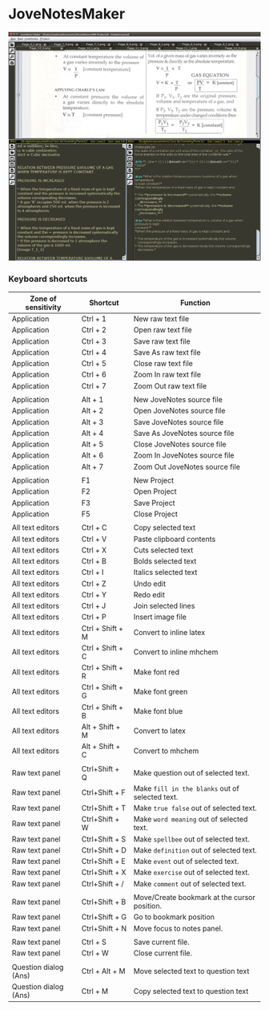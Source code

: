 # JoveNotesMaker

![Screenshot](/docs/app.png?raw=true)

### Keyboard shortcuts

Zone of sensitivity   | Shortcut         | Function
----------------------|------------------|----------------------
Application           | Ctrl + 1         | New raw text file
Application           | Ctrl + 2         | Open raw text file
Application           | Ctrl + 3         | Save raw text file
Application           | Ctrl + 4         | Save As raw text file
Application           | Ctrl + 5         | Close raw text file
Application           | Ctrl + 6         | Zoom In raw text file
Application           | Ctrl + 7         | Zoom Out raw text file
                      |                  |
Application           | Alt  + 1         | New JoveNotes source file
Application           | Alt  + 2         | Open JoveNotes source file
Application           | Alt  + 3         | Save JoveNotes source file
Application           | Alt  + 4         | Save As JoveNotes source file
Application           | Alt  + 5         | Close JoveNotes source file
Application           | Alt  + 6         | Zoom In JoveNotes source file
Application           | Alt  + 7         | Zoom Out JoveNotes source file
                      |                  |
Application           | F1               | New Project
Application           | F2               | Open Project
Application           | F3               | Save Project
Application           | F5               | Close Project
                      |                  |
All text editors      | Ctrl + C         | Copy selected text
All text editors      | Ctrl + V         | Paste clipboard contents
All text editors      | Ctrl + X         | Cuts selected text
All text editors      | Ctrl + B         | Bolds selected text
All text editors      | Ctrl + I         | Italics selected text
All text editors      | Ctrl + Z         | Undo edit
All text editors      | Ctrl + Y         | Redo edit
All text editors      | Ctrl + J         | Join selected lines
All text editors      | Ctrl + P         | Insert image file
All text editors      | Ctrl + Shift + M | Convert to inline latex                       
All text editors      | Ctrl + Shift + C | Convert to inline mhchem 
All text editors      | Ctrl + Shift + R | Make font red 
All text editors      | Ctrl + Shift + G | Make font green 
All text editors      | Ctrl + Shift + B | Make font blue
All text editors      | Alt  + Shift + M | Convert to latex                       
All text editors      | Alt  + Shift + C | Convert to mhchem
                      |                  |
Raw text panel        | Ctrl+Shift + Q   | Make question out of selected text.
Raw text panel        | Ctrl+Shift + F   | Make `fill in the blanks` out of selected text.
Raw text panel        | Ctrl+Shift + T   | Make `true false` out of selected text.
Raw text panel        | Ctrl+Shift + W   | Make `word meaning` out of selected text.
Raw text panel        | Ctrl+Shift + S   | Make `spellbee` out of selected text.
Raw text panel        | Ctrl+Shift + D   | Make `definition` out of selected text.
Raw text panel        | Ctrl+Shift + E   | Make `event` out of selected text.
Raw text panel        | Ctrl+Shift + X   | Make `exercise` out of selected text.
Raw text panel        | Ctrl+Shift + /   | Make `comment` out of selected text.
                      |                  |
Raw text panel        | Ctrl+Shift + B   | Move/Create bookmark at the cursor position.
Raw text panel        | Ctrl+Shift + G   | Go to bookmark position
Raw text panel        | Ctrl+Shift + N   | Move focus to notes panel.
                      |                  |
Raw text panel        | Ctrl + S         | Save current file.
Raw text panel        | Ctrl + W         | Close current file.
                      |                  |
Question dialog (Ans) | Ctrl + Alt + M   | Move selected text to question text
Question dialog (Ans) | Ctrl + M         | Copy selected text to question text

